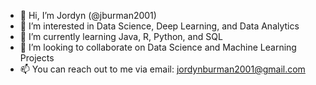 - 👋 Hi, I’m Jordyn (@jburman2001)
- 👀 I’m interested in Data Science, Deep Learning, and Data Analytics
- 🌱 I’m currently learning Java, R, Python, and SQL
- 💞️ I’m looking to collaborate on Data Science and Machine Learning Projects
- 📫 You can reach out to me via email: jordynburman2001@gmail.com

<!---
jburman2001/jburman2001 is a ✨ special ✨ repository because its `README.md` (this file) appears on your GitHub profile.
You can click the Preview link to take a look at your changes.
--->

